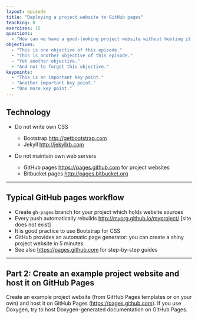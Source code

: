 ```yaml
---
layout: episode
title: "Deploying a project website to GitHub pages"
teaching: 0
exercises: 15
questions:
  - "How can we have a good-looking project website without hosting it ourselves?"
objectives:
  - "This is one objective of this episode."
  - "This is another objective of this episode."
  - "Yet another objective."
  - "And not to forget this objective."
keypoints:
  - "This is an important key point."
  - "Another important key point."
  - "One more key point."
---
```


## Technology

- Do not write own CSS
    - Bootstrap http://getbootstrap.com
    - Jekyll http://jekyllrb.com

- Do not maintain own web servers
    - GitHub pages https://pages.github.com for project websites
    - Bitbucket pages http://pages.bitbucket.org

---

## Typical GitHub pages workflow

- Create `gh-pages` branch for your project which holds website sources
- Every push automatically rebuilds http://myorg.github.io/myproject/ [site does not exist]
- It is good practice to use Bootstrap for CSS
- GitHub provides an automatic page generator: you can create a shiny project website in 5 minutes
- See also https://pages.github.com for step-by-step guides

---

## Part 2: Create an example project website and host it on GitHub Pages

Create an example project website (from GitHub Pages templates or on your own)
and host it on GitHub Pages (https://pages.github.com). If you use Doxygen, try
to host Doxygen-generated documentation on GitHub Pages.
